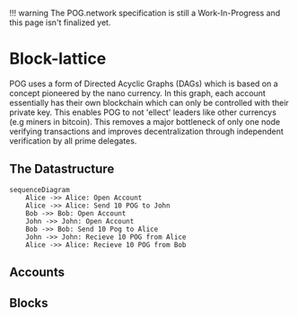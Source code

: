 <!-- prettier-ignore -->
!!! warning
    The POG.network specification is still a Work-In-Progress and this page isn't finalized yet.

# Block-lattice

POG uses a form of Directed Acyclic Graphs (DAGs) which is based on a concept pioneered by the nano currency.
In this graph, each account essentially has their own blockchain which can only be controlled with their private key. This enables POG to not 'ellect' leaders like other currencys (e.g miners in bitcoin). This removes a major bottleneck of only one node verifying transactions and improves decentralization through independent verification by all prime delegates.

## The Datastructure

```mermaid
sequenceDiagram
    Alice ->> Alice: Open Account
    Alice ->> Alice: Send 10 POG to John
    Bob ->> Bob: Open Account
    John ->> John: Open Account
    Bob ->> Bob: Send 10 Pog to Alice
    John ->> John: Recieve 10 POG from Alice
    Alice ->> Alice: Recieve 10 POG from Bob
```

## Accounts

## Blocks
